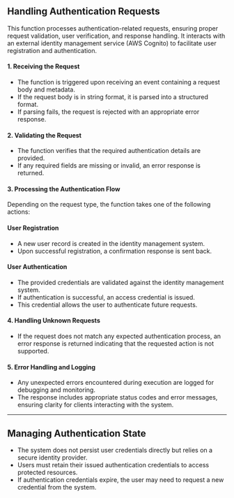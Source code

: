 ## Handling Authentication Requests

This function processes authentication-related requests, ensuring proper request validation, user verification, and response handling. It interacts with an external identity management service (AWS Cognito) to facilitate user registration and authentication.

#### **1. Receiving the Request**

- The function is triggered upon receiving an event containing a request body and metadata.
- If the request body is in string format, it is parsed into a structured format.
- If parsing fails, the request is rejected with an appropriate error response.

#### **2. Validating the Request**

- The function verifies that the required authentication details are provided.
- If any required fields are missing or invalid, an error response is returned.

#### **3. Processing the Authentication Flow**

Depending on the request type, the function takes one of the following actions:

#### **User Registration**

- A new user record is created in the identity management system.
- Upon successful registration, a confirmation response is sent back.

#### **User Authentication**

- The provided credentials are validated against the identity management system.
- If authentication is successful, an access credential is issued.
- This credential allows the user to authenticate future requests.

#### **4. Handling Unknown Requests**

- If the request does not match any expected authentication process, an error response is returned indicating that the requested action is not supported.

#### **5. Error Handling and Logging**

- Any unexpected errors encountered during execution are logged for debugging and monitoring.
- The response includes appropriate status codes and error messages, ensuring clarity for clients interacting with the system.

---

## Managing Authentication State

- The system does not persist user credentials directly but relies on a secure identity provider.
- Users must retain their issued authentication credentials to access protected resources.
- If authentication credentials expire, the user may need to request a new credential from the system.

